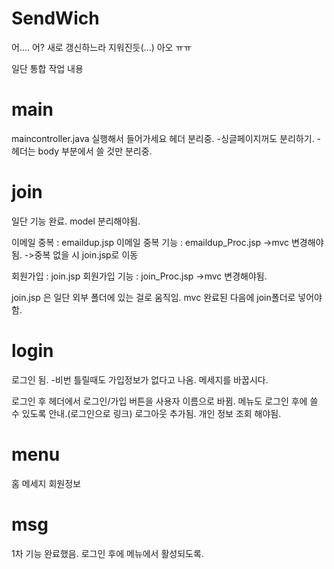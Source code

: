 SendWich
========
어.... 어? 새로 갱신하느라 지워진듯(...)
아오 ㅠㅠ 

일단 통합 작업 내용

<h1>main</h1> 
maincontroller.java 실행해서 들어가세요
헤더 분리중. 
-싱글페이지꺼도 분리하기.
-헤더는 body 부분에서 쓸 것만 분리중.

<h1>join</h1> 
일단 기능 완료. model 분리해야됨.

이메일 중복 : emaildup.jsp 
이메일 중복 기능 : emaildup_Proc.jsp ->mvc 변경해야됨. 
->중복 없을 시 join.jsp로 이동

회원가입 : join.jsp
회원가입 기능 : join_Proc.jsp ->mvc 변경해야됨.

join.jsp 은 일단 외부 폴더에 있는 걸로 움직임. 
mvc 완료된 다음에 join폴더로 넣어야 함. 

<h1>login</h1> 
로그인 됨.
-비번 틀릴때도 가입정보가 없다고 나옴. 메세지를 바꿉시다.
 
로그인 후 헤더에서 로그인/가입 버튼을 사용자 이름으로 바뀜. 
메뉴도 로그인 후에 쓸 수 있도록 안내.(로그인으로 링크)
로그아웃 추가됨. 
개인 정보 조회 해야됨.

<h1>menu</h1>
홈
메세지
회원정보


<h1>msg</h1> 
1차 기능 완료했음.
로그인 후에 메뉴에서 활성되도록.